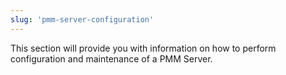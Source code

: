 ```yaml
---
slug: 'pmm-server-configuration'
---
```


This section will provide you with information on how to perform configuration and maintenance of a PMM Server.
